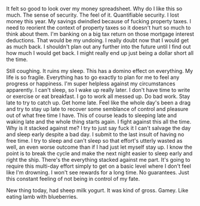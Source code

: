 It felt so good to look over my money spreadsheet. Why do I like this so much. The sense of security. The feel of it. Quantifiable security. I lost money this year. My savings dwindled because of fucking property taxes. I need to reorient the context of property taxes so it doesn't hurt so much to think about them. I'm banking on a big tax return on those mortgage interest deductions. That would be my undoing. I really doubt now that I would get as much back. I shouldn't plan out any further into the future until I find out how much I would get back. I might really end up just being a dollar short all the time.

Still coughing. It ruins my sleep. This has a domino effect on everything. My life is so fragile. Everything has to go exactly to plan for me to feel any progress or happiness. I'm super helpless against my circumstances apparently. I can't sleep, so I wake up really later. I don't have time to write or exercise or eat breakfast. I go to work all messed up. Do bad work. Stay late to try to catch up. Get home late. Feel like the whole day's been a drag and try to stay up late to recover some semblance of control and pleasure out of what free time I have. This of course leads to sleeping late and waking late and the whole thing starts again. I fight against this all the time. Why is it stacked against me? I try to just say fuck it I can't salvage the day and sleep early despite a bad day. I submit to the last insult of having no free time. I try to sleep and can't sleep so that effort's utterly wasted as well, an even worse outcome than if I had just let myself stay up. I know the point is to break the cycle and make the next night easier to sleep early and right the ship. There's the everything stacked against me part. It's going to require this multi-day effort simply to get on a basic level where I don't feel like I'm drowning. I won't see rewards for a long time. No guarantees. Just this constant feeling of not being in control of my fate.

New thing today, had sheep milk yogurt. It was kind of gross. Gamey. Like eating lamb with blueberries.
